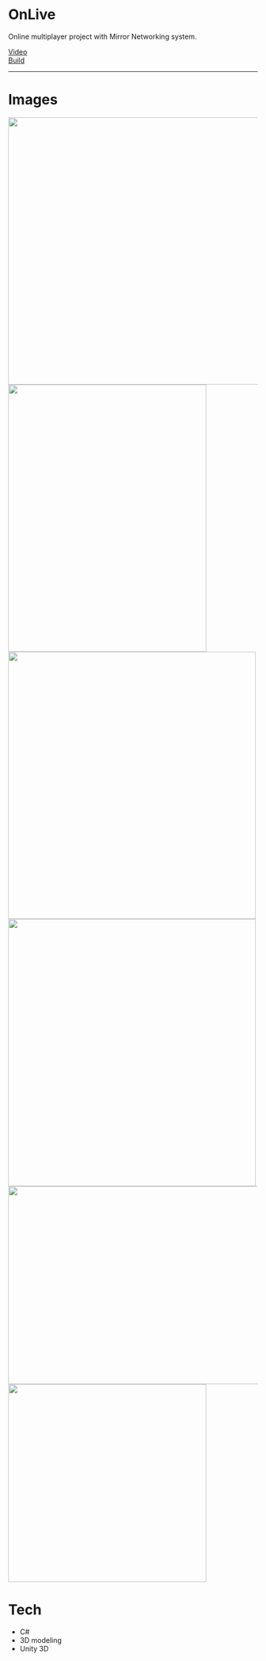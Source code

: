 # OnLive

Online multiplayer project with Mirror Networking system.

[Video](https://drive.google.com/file/d/1ILcmC96PQBPr_m9Lj7X_DtaO4M10T2zE/view?usp=sharing)<br>
[Build](https://github.com/Keyght/OnLive/releases/tag/v0.1.0)

---

# Images
<p float="left">
  <img src="https://user-images.githubusercontent.com/61432612/233861377-66034462-08b7-4053-90e8-7064e0fab08c.png" width="600" height="540">
  <img src="https://user-images.githubusercontent.com/61432612/233861496-4b61e4ab-44e0-41e3-9cfa-b64a31c2671e.png" width="400" height="540">
  <img src="https://user-images.githubusercontent.com/61432612/233861579-c8d51907-5de5-4156-aa6c-a4e46a0ac319.png" width="500" height="540">
  <img src="https://user-images.githubusercontent.com/61432612/233861700-a4d8da4d-943d-4a9d-b5a8-d0a2bd564f14.png" width="500" height="540">
  <img src="https://user-images.githubusercontent.com/61432612/233862098-ca1df6de-3cc9-44af-9cb9-4ed05f454626.png" width="600" height="400">
  <img src="https://user-images.githubusercontent.com/61432612/233862199-b3294535-b0ae-445f-a0bc-c865333c7a44.png" width="400" height="400">
</p>

# Tech
* C#
* 3D modeling
* Unity 3D
